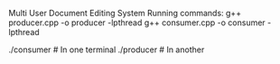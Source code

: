 Multi User Document Editing System
Running commands:
g++ producer.cpp -o producer -lpthread
g++ consumer.cpp -o consumer -lpthread

./consumer  # In one terminal
./producer  # In another

